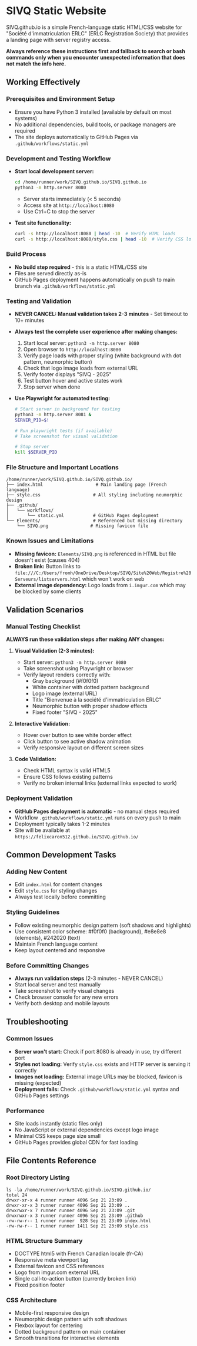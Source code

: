 # SIVQ Static Website

SIVQ.github.io is a simple French-language static HTML/CSS website for "Société d'immatriculation ERLC" (ERLC Registration Society) that provides a landing page with server registry access.

**Always reference these instructions first and fallback to search or bash commands only when you encounter unexpected information that does not match the info here.**

## Working Effectively

### Prerequisites and Environment Setup
- Ensure you have Python 3 installed (available by default on most systems)
- No additional dependencies, build tools, or package managers are required
- The site deploys automatically to GitHub Pages via `.github/workflows/static.yml`

### Development and Testing Workflow
- **Start local development server:**
  ```bash
  cd /home/runner/work/SIVQ.github.io/SIVQ.github.io
  python3 -m http.server 8080
  ```
  - Server starts immediately (< 5 seconds)
  - Access site at `http://localhost:8080`
  - Use Ctrl+C to stop the server

- **Test site functionality:**
  ```bash
  curl -s http://localhost:8080 | head -10  # Verify HTML loads
  curl -s http://localhost:8080/style.css | head -10  # Verify CSS loads
  ```

### Build Process
- **No build step required** - this is a static HTML/CSS site
- Files are served directly as-is
- GitHub Pages deployment happens automatically on push to main branch via `.github/workflows/static.yml`

### Testing and Validation
- **NEVER CANCEL: Manual validation takes 2-3 minutes** - Set timeout to 10+ minutes
- **Always test the complete user experience after making changes:**
  1. Start local server: `python3 -m http.server 8080`
  2. Open browser to `http://localhost:8080` 
  3. Verify page loads with proper styling (white background with dot pattern, neumorphic button)
  4. Check that logo image loads from external URL
  5. Verify footer displays "SIVQ - 2025"
  6. Test button hover and active states work
  7. Stop server when done

- **Use Playwright for automated testing:**
  ```bash
  # Start server in background for testing
  python3 -m http.server 8081 &
  SERVER_PID=$!
  
  # Run playwright tests (if available)
  # Take screenshot for visual validation
  
  # Stop server
  kill $SERVER_PID
  ```

### File Structure and Important Locations
```
/home/runner/work/SIVQ.github.io/SIVQ.github.io/
├── index.html                    # Main landing page (French language)
├── style.css                    # All styling including neumorphic design
├── .github/
│   └── workflows/
│       └── static.yml           # GitHub Pages deployment
└── Elements/                    # Referenced but missing directory
    └── SIVQ.png                # Missing favicon file
```

### Known Issues and Limitations
- **Missing favicon:** `Elements/SIVQ.png` is referenced in HTML but file doesn't exist (causes 404)
- **Broken link:** Button links to `file:///C:/Users/fromh/OneDrive/Desktop/SIVQ/Site%20Web/Registre%20Serveurs/listservers.html` which won't work on web
- **External image dependency:** Logo loads from `i.imgur.com` which may be blocked by some clients

## Validation Scenarios

### Manual Testing Checklist
**ALWAYS run these validation steps after making ANY changes:**

1. **Visual Validation (2-3 minutes):**
   - Start server: `python3 -m http.server 8080`
   - Take screenshot using Playwright or browser
   - Verify layout renders correctly with:
     - Gray background (#f0f0f0)
     - White container with dotted pattern background
     - Logo image (external URL)
     - Title "Bienvenue à la société d'immatriculation ERLC"
     - Neumorphic button with proper shadow effects
     - Fixed footer "SIVQ - 2025"

2. **Interactive Validation:**
   - Hover over button to see white border effect
   - Click button to see active shadow animation
   - Verify responsive layout on different screen sizes

3. **Code Validation:**
   - Check HTML syntax is valid HTML5
   - Ensure CSS follows existing patterns
   - Verify no broken internal links (external links expected to work)

### Deployment Validation
- **GitHub Pages deployment is automatic** - no manual steps required
- Workflow `.github/workflows/static.yml` runs on every push to main
- Deployment typically takes 1-2 minutes
- Site will be available at `https://felixcaron512.github.io/SIVQ.github.io/`

## Common Development Tasks

### Adding New Content
- Edit `index.html` for content changes
- Edit `style.css` for styling changes
- Always test locally before committing

### Styling Guidelines
- Follow existing neumorphic design pattern (soft shadows and highlights)
- Use consistent color scheme: #f0f0f0 (background), #e8e8e8 (elements), #242020 (text)
- Maintain French language content
- Keep layout centered and responsive

### Before Committing Changes
- **Always run validation steps** (2-3 minutes - NEVER CANCEL)
- Start local server and test manually
- Take screenshot to verify visual changes
- Check browser console for any new errors
- Verify both desktop and mobile layouts

## Troubleshooting

### Common Issues
- **Server won't start:** Check if port 8080 is already in use, try different port
- **Styles not loading:** Verify `style.css` exists and HTTP server is serving it correctly
- **Images not loading:** External image URLs may be blocked, favicon is missing (expected)
- **Deployment fails:** Check `.github/workflows/static.yml` syntax and GitHub Pages settings

### Performance
- Site loads instantly (static files only)
- No JavaScript or external dependencies except logo image
- Minimal CSS keeps page size small
- GitHub Pages provides global CDN for fast loading

## File Contents Reference

### Root Directory Listing
```
ls -la /home/runner/work/SIVQ.github.io/SIVQ.github.io/
total 24
drwxr-xr-x 4 runner runner 4096 Sep 21 23:09 .
drwxr-xr-x 3 runner runner 4096 Sep 21 23:09 ..
drwxrwxr-x 7 runner runner 4096 Sep 21 23:09 .git
drwxrwxr-x 3 runner runner 4096 Sep 21 23:09 .github
-rw-rw-r-- 1 runner runner  928 Sep 21 23:09 index.html
-rw-rw-r-- 1 runner runner 1411 Sep 21 23:09 style.css
```

### HTML Structure Summary
- DOCTYPE html5 with French Canadian locale (fr-CA)
- Responsive meta viewport tag
- External favicon and CSS references
- Logo from imgur.com external URL
- Single call-to-action button (currently broken link)
- Fixed position footer

### CSS Architecture
- Mobile-first responsive design
- Neumorphic design pattern with soft shadows
- Flexbox layout for centering
- Dotted background pattern on main container
- Smooth transitions for interactive elements